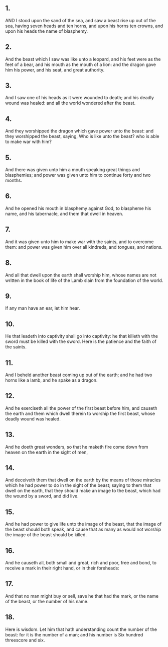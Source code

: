 ## 1.
AND I stood upon the sand of the sea, and saw a beast rise up out of the sea, having seven heads and ten horns, and upon his horns ten crowns, and upon his heads the name of blasphemy.
## 2.
And the beast which I saw was like unto a leopard, and his feet were as the feet of a bear, and his mouth as the mouth of a lion: and the dragon gave him his power, and his seat, and great authority.
## 3.
And I saw one of his heads as it were wounded to death; and his deadly wound was healed: and all the world wondered after the beast.
## 4.
And they worshipped the dragon which gave power unto the beast: and they worshipped the beast, saying, Who is like unto the beast? who is able to make war with him?
## 5.
And there was given unto him a mouth speaking great things and blasphemies; and power was given unto him to continue forty and two months.
## 6.
And he opened his mouth in blasphemy against God, to blaspheme his name, and his tabernacle, and them that dwell in heaven.
## 7.
And it was given unto him to make war with the saints, and to overcome them: and power was given him over all kindreds, and tongues, and nations.
## 8.
And all that dwell upon the earth shall worship him, whose names are not written in the book of life of the Lamb slain from the foundation of the world.
## 9.
If any man have an ear, let him hear.
## 10.
He that leadeth into captivity shall go into captivity: he that killeth with the sword must be killed with the sword. Here is the patience and the faith of the saints.
## 11.
And I beheld another beast coming up out of the earth; and he had two horns like a lamb, and he spake as a dragon.
## 12.
And he exerciseth all the power of the first beast before him, and causeth the earth and them which dwell therein to worship the first beast, whose deadly wound was healed.
## 13.
And he doeth great wonders, so that he maketh fire come down from heaven on the earth in the sight of men,
## 14.
And deceiveth them that dwell on the earth by the means of those miracles which he had power to do in the sight of the beast; saying to them that dwell on the earth, that they should make an image to the beast, which had the wound by a sword, and did live.
## 15.
And he had power to give life unto the image of the beast, that the image of the beast should both speak, and cause that as many as would not worship the image of the beast should be killed.
## 16.
And he causeth all, both small and great, rich and poor, free and bond, to receive a mark in their right hand, or in their foreheads:
## 17.
And that no man might buy or sell, save he that had the mark, or the name of the beast, or the number of his name.
## 18.
Here is wisdom. Let him that hath understanding count the number of the beast: for it is the number of a man; and his number is Six hundred threescore and six.
